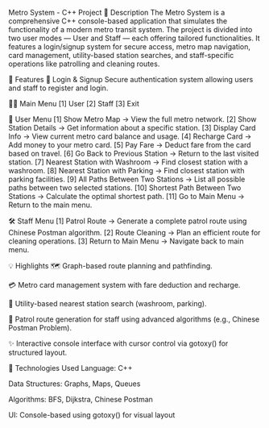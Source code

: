  Metro System - C++ Project
📌 Description
The Metro System is a comprehensive C++ console-based application that simulates the functionality of a modern metro transit system. The project is divided into two user modes — User and Staff — each offering tailored functionalities. It features a login/signup system for secure access, metro map navigation, card management, utility-based station searches, and staff-specific operations like patrolling and cleaning routes.

🧰 Features
🔐 Login & Signup
Secure authentication system allowing users and staff to register and login.

🧑‍💼 Main Menu
[1] User
[2] Staff
[3] Exit

👤 User Menu
[1] Show Metro Map                         → View the full metro network.
[2] Show Station Details                   → Get information about a specific station.
[3] Display Card Info                      → View current metro card balance and usage.
[4] Recharge Card                          → Add money to your metro card.
[5] Pay Fare                               → Deduct fare from the card based on travel.
[6] Go Back to Previous Station            → Return to the last visited station.
[7] Nearest Station with Washroom          → Find closest station with a washroom.
[8] Nearest Station with Parking           → Find closest station with parking facilities.
[9] All Paths Between Two Stations         → List all possible paths between two selected stations.
[10] Shortest Path Between Two Stations    → Calculate the optimal shortest path.
[11] Go to Main Menu                       → Return to the main menu.

🛠️ Staff Menu
[1] Patrol Route                           → Generate a complete patrol route using Chinese Postman algorithm.
[2] Route Cleaning                         → Plan an efficient route for cleaning operations.
[3] Return to Main Menu                    → Navigate back to main menu.

💡 Highlights
🗺️ Graph-based route planning and pathfinding.

💳 Metro card management system with fare deduction and recharge.

🚻 Utility-based nearest station search (washroom, parking).

👮 Patrol route generation for staff using advanced algorithms (e.g., Chinese Postman Problem).

✨ Interactive console interface with cursor control via gotoxy() for structured layout.

📁 Technologies Used
Language: C++

Data Structures: Graphs, Maps, Queues

Algorithms: BFS, Dijkstra, Chinese Postman

UI: Console-based using gotoxy() for visual layout

